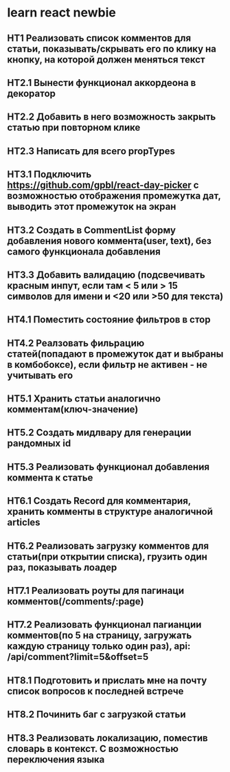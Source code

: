 # learn react newbie

## HT1 Реализовать список комментов для статьи, показывать/скрывать его по клику на кнопку, на которой должен меняться текст

## HT2.1 Вынести функционал аккордеона в декоратор
## HT2.2 Добавить в него возможность закрыть статью при повторном клике
## HT2.3 Написать для всего propTypes

## HT3.1 Подключить https://github.com/gpbl/react-day-picker с возможностью отображения промежутка дат, выводить этот промежуток на экран
## HT3.2 Создать в CommentList форму добавления нового коммента(user, text), без самого функционала добавления
## HT3.3 Добавить валидацию (подсвечивать красным инпут, если там < 5 или > 15 символов для имени и <20 или >50 для текста)

## HT4.1 Поместить состояние фильтров в стор
## HT4.2 Реалзовать фильрацию статей(попадают в промежуток дат и выбраны в комбобоксе), если фильтр не активен - не учитывать его

## HT5.1 Хранить статьи аналогично комментам(ключ-значение)
## HT5.2 Создать мидлвару для генерации рандомных id
## HT5.3 Реализовать функционал добавления коммента к статье

## HT6.1 Создать Record для комментария, хранить комменты в структуре аналогичной articles
## HT6.2 Реализовать загрузку комментов для статьи(при открытии списка), грузить один раз, показывать лоадер

## HT7.1 Реализовать роуты для пагинаци комментов(/comments/:page)
## HT7.2 Реализовать функционал пагианции комментов(по 5 на страницу, загружать каждую страницу только один раз), api: /api/comment?limit=5&offset=5

## HT8.1 Подготовить и прислать мне на почту список вопросов к последней встрече
## HT8.2 Починить баг с загрузкой статьи
## HT8.3 Реализовать локализацию, поместив словарь в контекст. С возможностью переключения языка